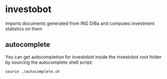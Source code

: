 # investobot

imports documents generated from ING DiBa and computes investment statistics on them

## autocomplete

You can get autocompletion for investobot inside the investobot root folder by sourcing the autocomplete shell script:

`source ./autocomplete.sh`


